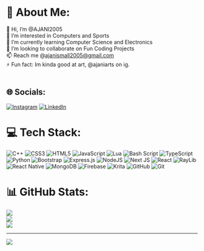 # 💫 About Me:
👋 Hi, I’m @AJANI2005<br>👀 I’m interested in Computers and Sports<br>🌱 I’m currently learning Computer Science and Electronics<br>💞️ I’m looking to collaborate on Fun Coding Projects<br>📫 Reach me @ajanismall2005@gmail.com<br>⚡ Fun fact: Im kinda good at art, @ajaniarts on ig.<br><br>


## 🌐 Socials:
[![Instagram](https://img.shields.io/badge/Instagram-%23E4405F.svg?logo=Instagram&logoColor=white)](https://instagram.com/ajaniarts) [![LinkedIn](https://img.shields.io/badge/LinkedIn-%230077B5.svg?logo=linkedin&logoColor=white)](https://linkedin.com/in/www.linkedin.com/in/ajani-small-051094348) 

# 💻 Tech Stack:
![C++](https://img.shields.io/badge/c++-%2300599C.svg?style=for-the-badge&logo=c%2B%2B&logoColor=white) ![CSS3](https://img.shields.io/badge/css3-%231572B6.svg?style=for-the-badge&logo=css3&logoColor=white) ![HTML5](https://img.shields.io/badge/html5-%23E34F26.svg?style=for-the-badge&logo=html5&logoColor=white) ![JavaScript](https://img.shields.io/badge/javascript-%23323330.svg?style=for-the-badge&logo=javascript&logoColor=%23F7DF1E) ![Lua](https://img.shields.io/badge/lua-%232C2D72.svg?style=for-the-badge&logo=lua&logoColor=white) ![Bash Script](https://img.shields.io/badge/bash_script-%23121011.svg?style=for-the-badge&logo=gnu-bash&logoColor=white) ![TypeScript](https://img.shields.io/badge/typescript-%23007ACC.svg?style=for-the-badge&logo=typescript&logoColor=white) ![Python](https://img.shields.io/badge/python-3670A0?style=for-the-badge&logo=python&logoColor=ffdd54) ![Bootstrap](https://img.shields.io/badge/bootstrap-%238511FA.svg?style=for-the-badge&logo=bootstrap&logoColor=white) ![Express.js](https://img.shields.io/badge/express.js-%23404d59.svg?style=for-the-badge&logo=express&logoColor=%2361DAFB) ![NodeJS](https://img.shields.io/badge/node.js-6DA55F?style=for-the-badge&logo=node.js&logoColor=white) ![Next JS](https://img.shields.io/badge/Next-black?style=for-the-badge&logo=next.js&logoColor=white) ![React](https://img.shields.io/badge/react-%2320232a.svg?style=for-the-badge&logo=react&logoColor=%2361DAFB) ![RayLib](https://img.shields.io/badge/RAYLIB-FFFFFF?style=for-the-badge&logo=raylib&logoColor=black) ![React Native](https://img.shields.io/badge/react_native-%2320232a.svg?style=for-the-badge&logo=react&logoColor=%2361DAFB) ![MongoDB](https://img.shields.io/badge/MongoDB-%234ea94b.svg?style=for-the-badge&logo=mongodb&logoColor=white) ![Firebase](https://img.shields.io/badge/firebase-a08021?style=for-the-badge&logo=firebase&logoColor=ffcd34) ![Krita](https://img.shields.io/badge/Krita-203759?style=for-the-badge&logo=krita&logoColor=EEF37B) ![GitHub](https://img.shields.io/badge/github-%23121011.svg?style=for-the-badge&logo=github&logoColor=white) ![Git](https://img.shields.io/badge/git-%23F05033.svg?style=for-the-badge&logo=git&logoColor=white)
# 📊 GitHub Stats:
![](https://github-readme-stats.vercel.app/api?username=AJANI2005&theme=dark&hide_border=false&include_all_commits=false&count_private=false)<br/>
![](https://nirzak-streak-stats.vercel.app/?user=AJANI2005&theme=dark&hide_border=false)<br/>
![](https://github-readme-stats.vercel.app/api/top-langs/?username=AJANI2005&theme=dark&hide_border=false&include_all_commits=false&count_private=false&layout=compact)


---
[![](https://visitcount.itsvg.in/api?id=AJANI2005&icon=2&color=0)](https://visitcount.itsvg.in)

<!-- Proudly created with GPRM ( https://gprm.itsvg.in ) -->

